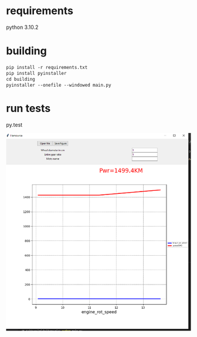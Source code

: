 # requirements 
python 3.10.2

# building 
```
pip install -r requirements.txt
pip install pyinstaller
cd building
pyinstaller --onefile --windowed main.py
```

# run tests
py.test

![how_app_look](app_preview.PNG)